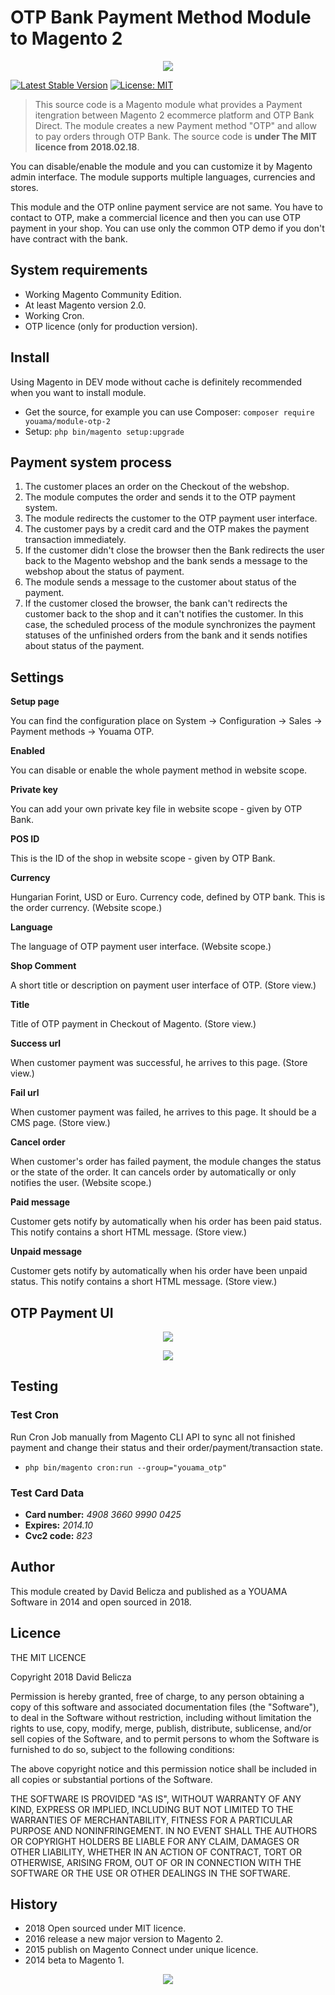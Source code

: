 # OTP Bank Payment Method Module to Magento 2

<p align="center">
<img src="http://youama.hu/frontend/image/product-otp-2.jpg" />
</p>

[![Latest Stable Version](https://poser.pugx.org/youama/module-otp-2/v/stable.svg)](https://packagist.org/packages/youama/module-otp-2)
[![License: MIT](https://img.shields.io/badge/License-MIT-yellow.svg)](https://opensource.org/licenses/MIT)

>This source code is a Magento module what provides a Payment itengration between Magento 2 ecommerce platform and OTP Bank Direct. The module creates a new Payment method "OTP" and allow to pay orders through OTP Bank. The source code is **under The MIT licence from 2018.02.18**.

You can disable/enable the module and you can customize it by Magento admin interface. The module supports multiple languages, currencies and stores.

This module and the OTP online payment service are not same. You have to contact to OTP, make a commercial licence and then you can use OTP payment in your shop. You can use only the common OTP demo if you don't have contract with the bank.

## System requirements

* Working Magento Community Edition.
* At least Magento version 2.0.
* Working Cron.
* OTP licence (only for production version).

## Install

Using Magento in DEV mode without cache is definitely recommended when you want to install module.

* Get the source, for example you can use Composer: ```composer require youama/module-otp-2```
* Setup: ```php bin/magento setup:upgrade```

## Payment system process
1. The customer places an order on the Checkout of the webshop.
2. The module computes the order and sends it to the OTP payment system.
3. The module redirects the customer to the OTP payment user interface.
4. The customer pays by a credit card and the OTP makes the payment transaction immediately.
5. If the customer didn't close the browser then the Bank redirects the user back to the Magento webshop and the bank sends a message to the webshop about the status of payment.
6. The module sends a message to the customer about status of the payment.
7. If the customer closed the browser, the bank can't redirects the customer back to the shop and it can't notifies the customer. In this case, the scheduled process of the module synchronizes the payment statuses of the unfinished orders from the bank and it sends notifies about status of the payment.

## Settings

**Setup page**

You can find the configuration place on System -> Configuration -> Sales -> Payment methods -> Youama OTP.

**Enabled**

You can disable or enable the whole payment method in website scope.

**Private key**

You can add your own private key file in website scope - given by OTP Bank.

**POS ID**

This is the ID of the shop in website scope - given by OTP Bank.

**Currency**

Hungarian Forint, USD or Euro. Currency code, defined by OTP bank. This is the order currency. (Website scope.)

**Language**

The language of OTP payment user interface. (Website scope.)

**Shop Comment**

A short title or description on payment user interface of OTP. (Store view.)

**Title**

Title of OTP payment in Checkout of Magento. (Store view.)

**Success url**

When customer payment was successful, he arrives to this page. (Store view.)

**Fail url**

When customer payment was failed, he arrives to this page. It should be a CMS page. (Store view.)

**Cancel order**

When customer's order has failed payment, the module changes the status or the state of the order. It can cancels order by automatically or only notifies the user. (Website scope.)

**Paid message**

Customer gets notify by automatically when his order has been paid status. This notify contains a short HTML message. (Store view.)

**Unpaid message**

Customer gets notify by automatically when his order have been unpaid status. This notify contains a short HTML message. (Store view.)

## OTP Payment UI

<p align="center">
<img src="http://youama.hu/media/otp5.jpg" />
</p>

<p align="center">
<img src="http://youama.hu/media/otp1.jpg" />
</p>

## Testing

### Test Cron

Run Cron Job manually from Magento CLI API to sync all not finished payment and change their status and their order/payment/transaction state.

* ```php bin/magento cron:run --group="youama_otp"```

### Test Card Data

* **Card number:** *4908 3660 9990 0425*
* **Expires:** *2014.10*
* **Cvc2 code:** *823*

## Author

This module created by David Belicza and published as a YOUAMA Software in 2014 and open sourced in 2018.

## Licence

THE MIT LICENCE

Copyright 2018 David Belicza

Permission is hereby granted, free of charge, to any person obtaining a copy of this software and associated documentation files (the "Software"), to deal in the Software without restriction, including without limitation the rights to use, copy, modify, merge, publish, distribute, sublicense, and/or sell copies of the Software, and to permit persons to whom the Software is furnished to do so, subject to the following conditions:

The above copyright notice and this permission notice shall be included in all copies or substantial portions of the Software.

THE SOFTWARE IS PROVIDED "AS IS", WITHOUT WARRANTY OF ANY KIND, EXPRESS OR IMPLIED, INCLUDING BUT NOT LIMITED TO THE WARRANTIES OF MERCHANTABILITY, FITNESS FOR A PARTICULAR PURPOSE AND NONINFRINGEMENT. IN NO EVENT SHALL THE AUTHORS OR COPYRIGHT HOLDERS BE LIABLE FOR ANY CLAIM, DAMAGES OR OTHER LIABILITY, WHETHER IN AN ACTION OF CONTRACT, TORT OR OTHERWISE, ARISING FROM, OUT OF OR IN CONNECTION WITH THE SOFTWARE OR THE USE OR OTHER DEALINGS IN THE SOFTWARE.

## History

* 2018 Open sourced under MIT licence.
* 2016 release a new major version to Magento 2.
* 2015 publish on Magento Connect under unique licence.
* 2014 beta to Magento 1.

<p align="center">
<img src="http://youama.hu/frontend/image/logo_black.png" />
</p>

